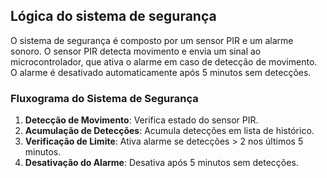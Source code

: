 ## Lógica do sistema de segurança

O sistema de segurança é composto por um sensor PIR e um alarme sonoro. O sensor PIR detecta movimento e envia um sinal ao microcontrolador, que ativa o alarme em caso de detecção de movimento. O alarme é desativado automaticamente após 5 minutos sem detecções.

### Fluxograma do Sistema de Segurança

1. **Detecção de Movimento**: Verifica estado do sensor PIR.
2. **Acumulação de Detecções**: Acumula detecções em lista de histórico.
3. **Verificação de Limite**: Ativa alarme se detecções > 2 nos últimos 5 minutos.
4. **Desativação do Alarme**: Desativa após 5 minutos sem detecções.
